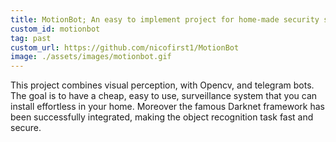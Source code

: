 ```yaml
---
title: MotionBot; An easy to implement project for home-made security system
custom_id: motionbot
tag: past
custom_url: https://github.com/nicofirst1/MotionBot
image: ./assets/images/motionbot.gif
---
```

This project combines visual perception, with Opencv, and telegram bots. The goal is to have a cheap, easy to use, surveillance system that you can install effortless in your home. Moreover the famous Darknet framework has been successfully integrated, making the object recognition task fast and secure.
         